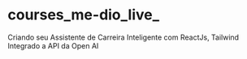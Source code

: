 # courses_me-dio_live_
Criando seu Assistente de Carreira Inteligente com ReactJs, Tailwind Integrado a API da Open AI
